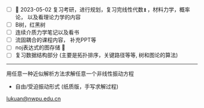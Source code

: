 - [ ] 🛫 2023-05-02 复习考研，进行规划，复习完线性代数⏫ ，材料力学，概率论， 以及看理论力学的内容
- [ ] B树，红黑树
- [ ] 连续介质力学笔记以及看书 
- [ ] 流固耦合的课程内容， 补充PPT等 
- [ ] noj表达式的图存储 🔽 
- [ ] 复习数据结构部分 (主要是拓扑排序，关键路径等等, 树和图论的算法)

---
用任意一种近似解析方法求解任意一个非线性振动方程
- 自由/受迫振动形式
(纸质版，手写求解过程)

lukuan@nwpu.edu.cn
